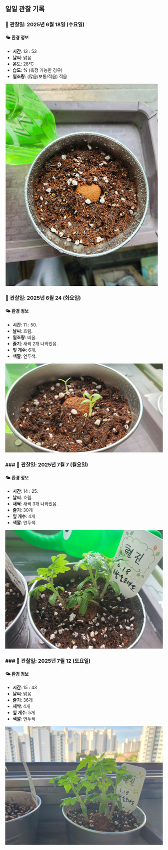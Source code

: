

## 일일 관찰 기록

### 📅 관찰일: 2025년 6월 18일 (수요일)

#### 🌤️ 환경 정보
- **시간**: 13 : 53
- **날씨**: 맑음
- **온도**: 28℃ 
- **습도**: % (측정 가능한 경우)
- **일조량**: (많음/보통/적음) 적음

![방울토마토 파종](image-1.png)
### 📅 관찰일: 2025년 6월 24 (화요일)

#### 🌤️ 환경 정보
- **시간**: 11 : 50.
- **날씨**: 흐림. 
- **일조량**: 비옴.
- **줄기**: 새싹 2개 나와있음.
- **잎 개수**: 6개.
- **색깔**: 연두색.

<img src="20250624_100301_방울토마토_새싹1개추가.jpg" alt="방울토마토" width="550">

### ### 📅 관찰일: 2025년 7월 7 (월요일)

#### 🌤️ 환경 정보
- **시간**: 14 : 25.
- **날씨**: 흐림.
- **새싹**: 새싹 3개 나와있음.
- **줄기**: 30개
- **잎 개수**: 4개
- **색깔**: 연두색.
<img src="방울토마토_20250707_074718.jpg" alt="방울토마토" width="550">

### ### 📅 관찰일: 2025년 7월 12 (토요일)

#### 🌤️ 환경 정보
- **시간**: 15 : 43
- **날씨**: 맑음 
- **줄기**: 36개
- **새싹**: 4개
- **잎 개수**: 5개
- **색깔**: 연두색
<img src="방울토마토_20250712_074118.jpg" alt="방울토마토" width="550">